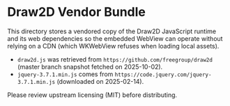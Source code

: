# Draw2D Vendor Bundle

This directory stores a vendored copy of the Draw2D JavaScript runtime and its
web dependencies so the embedded WebView can operate without relying on a CDN
(which WKWebView refuses when loading local assets).

- `draw2d.js` was retrieved from `https://github.com/freegroup/draw2d` (master
  branch snapshot fetched on 2025-10-02).
- `jquery-3.7.1.min.js` comes from `https://code.jquery.com/jquery-3.7.1.min.js`
  (downloaded on 2025-02-14).

Please review upstream licensing (MIT) before distributing.
